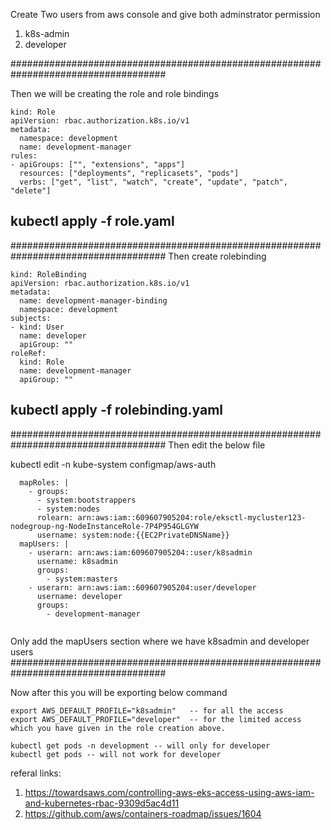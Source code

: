 Create Two users from aws console and give both adminstrator permission
1. k8s-admin
2. developer

####################################################################################

Then we will be creating the role and role bindings
```
kind: Role
apiVersion: rbac.authorization.k8s.io/v1
metadata:
  namespace: development
  name: development-manager
rules:
- apiGroups: ["", "extensions", "apps"]
  resources: ["deployments", "replicasets", "pods"]
  verbs: ["get", "list", "watch", "create", "update", "patch", "delete"]
```  
## kubectl apply -f role.yaml
####################################################################################
Then create rolebinding
```
kind: RoleBinding
apiVersion: rbac.authorization.k8s.io/v1
metadata:
  name: development-manager-binding
  namespace: development
subjects:
- kind: User
  name: developer
  apiGroup: ""
roleRef:
  kind: Role
  name: development-manager
  apiGroup: ""
```
## kubectl apply -f rolebinding.yaml
####################################################################################
Then edit the below file

kubectl edit -n kube-system configmap/aws-auth

```
  mapRoles: |
    - groups:
      - system:bootstrappers
      - system:nodes
      rolearn: arn:aws:iam::609607905204:role/eksctl-mycluster123-nodegroup-ng-NodeInstanceRole-7P4P954GLGYW
      username: system:node:{{EC2PrivateDNSName}}
  mapUsers: |
    - userarn: arn:aws:iam:609607905204::user/k8sadmin
      username: k8sadmin
      groups:
        - system:masters
    - userarn: arn:aws:iam::609607905204:user/developer
      username: developer
      groups:
        - development-manager
        
```
Only add the mapUsers section where we have k8sadmin and developer users
####################################################################################


Now after this you will be exporting below command
```
export AWS_DEFAULT_PROFILE="k8sadmin"   -- for all the access
export AWS_DEFAULT_PROFILE="developer"  -- for the limited access which you have given in the role creation above.
```
```
kubectl get pods -n development -- will only for developer
kubectl get pods -- will not work for developer
```

referal links: 

1. https://towardsaws.com/controlling-aws-eks-access-using-aws-iam-and-kubernetes-rbac-9309d5ac4d11
2. https://github.com/aws/containers-roadmap/issues/1604
